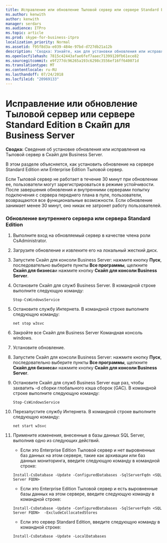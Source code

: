 ```yaml
---
title: Исправление или обновление Тыловой сервер или сервере Standard Edition в Скайп для Business Server
ms.author: kenwith
author: kenwith
manager: serdars
ms.audience: ITPro
ms.topic: article
ms.prod: skype-for-business-itpro
localization_priority: Normal
ms.assetid: f95f8d3a-e039-484e-97bd-d727db21a12b
description: 'Сводка: Узнайте, как для установки обновления или исправления на Тыловой сервер в Скайп для Business Server.'
ms.openlocfilehash: 7815c42443afae6fef7aaec71399120fb61ece82
ms.sourcegitcommit: e9f277dc96265a193c6298c3556ef16ff640071d
ms.translationtype: MT
ms.contentlocale: ru-RU
ms.lasthandoff: 07/24/2018
ms.locfileid: "20969133"
---
```

# <a name="patch-or-update-a-back-end-server-or-standard-edition-server-in-skype-for-business-server"></a>Исправление или обновление Тыловой сервер или сервере Standard Edition в Скайп для Business Server
 
**Сводка:** Сведения об установке обновления или исправления на Тыловой сервер в Скайп для Business Server.
  
В этом разделе объясняется, как установить обновление на сервере Standard Edition или Enterprise Edition Тыловой сервер.
  
Если Тыловой сервер не работает в течение 30 минут при обновлении ее, пользователи могут зарегистрироваться в режиме устойчивости. После завершения обновления и внутренними серверами попытку подключения с сервера переднего плана в пуле, пользователи, возвращаются все функциональные возможности. Если обновление занимает менее 30 минут, оно никак не затронет работу пользователей.
  
### <a name="to-update-a-back-end-server-or-standard-edition-server"></a>Обновление внутреннего сервера или сервера Standard Edition

1. Выполните вход на обновляемый сервер в качестве члена роли CsAdministrator.
    
2. Загрузите обновление и извлеките его на локальный жесткий диск.
    
3. Запустите Скайп для консоли Business Server: нажмите кнопку **Пуск**, последовательно выберите пункты **Все программы**, щелкните **Скайп для бизнеса**и нажмите кнопку **Скайп для консоли Business Server**.
    
4. Остановите Скайп для служб Business Server. В командной строке выполните следующую команду:
    
    ```
    Stop-CsWindowsService
    ```

5. Остановите службу Интернета. В командной строке выполните следующую команду:
    
    ```
    net stop w3svc
   ```

6. Закройте все Скайп для Business Server Командная консоль windows.
    
7. Установите обновление.
    
8. Запустите Скайп для консоли Business Server: нажмите кнопку **Пуск**, последовательно выберите пункты **Все программы**, щелкните **Скайп для бизнеса**и нажмите кнопку **Скайп для консоли Business Server**.
    
9. Остановите Скайп для служб Business Server еще раз, чтобы захватить -d сборки глобального кэша сборок (GAC). В командной строке выполните следующую команду:
    
    ```
    Stop-CsWindowsService
    ```

10. Перезапустите службу Интернета. В командной строке выполните следующую команду:
    
    ```
    net start w3svc
    ```

11. Примените изменения, внесенные в базы данных SQL Server, выполнив одно из следующих действий.
    
    - Если это Enterprise Edition Тыловой сервер и нет выровненных баз данных на этом сервере, такие как архивации или баз данных мониторинга, введите следующую команду в командной строке:
    
    ```
    Install-CsDatabase -Update -ConfiguredDatabases -SqlServerFqdn <SQL Server FQDN>
    ```

    - Если это Enterprise Edition Тыловой сервер и есть выровненные базы данных на этом сервере, введите следующую команду в командной строке:
    
    ```
    Install-CsDatabase -Update -ConfiguredDatabases -SqlServerFqdn <SQL Server FQDN>  -ExcludeCollocatedStores
    ```

    - Если это сервер Standard Edition, введите следующую команду в командной строке:
    
    ```
    Install-CsDatabase -Update -LocalDatabases

    ```